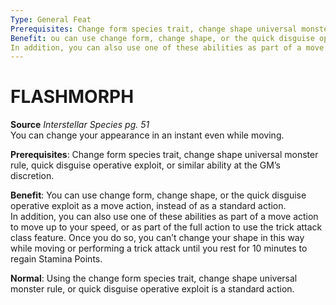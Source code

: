 ```yaml
---
Type: General Feat
Prerequisites: Change form species trait, change shape universal monster rule, quick disguise operative exploit, or similar ability at the GM’s discretion.
Benefit: ou can use change form, change shape, or the quick disguise operative exploit as a move action, instead of as a standard action.  
In addition, you can also use one of these abilities as part of a move action to move up to your speed, or as part of the full action to use the trick attack class feature. Once you do so, you can’t change your shape in this way while moving or performing a trick attack until you rest for 10 minutes to regain Stamina Points.
---
```

# FLASHMORPH
**Source** _Interstellar Species pg. 51_  
You can change your appearance in an instant even while moving.

**Prerequisites**: Change form species trait, change shape universal monster rule, quick disguise operative exploit, or similar ability at the GM’s discretion.

**Benefit**: You can use change form, change shape, or the quick disguise operative exploit as a move action, instead of as a standard action.  
In addition, you can also use one of these abilities as part of a move action to move up to your speed, or as part of the full action to use the trick attack class feature. Once you do so, you can’t change your shape in this way while moving or performing a trick attack until you rest for 10 minutes to regain Stamina Points.

**Normal**: Using the change form species trait, change shape universal monster rule, or quick disguise operative exploit is a standard action.